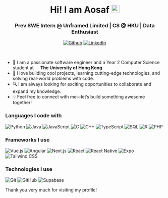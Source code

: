 <div align='center'>
  <h1>Hi! I am Aosaf <img src="https://media.giphy.com/media/hvRJCLFzcasrR4ia7z/giphy.gif" width="25px"> </h1>
  
  <h3>Prev SWE Intern @ Unframed Limited | CS @ HKU | Data Enthusiast</h3>

  <p>
    <a href="https://github.com/aosaf-e-c" target="_blank"><img alt="Github" src="https://img.shields.io/badge/GitHub-%2312100E.svg?&style=for-the-badge&logo=Github&logoColor=white" /></a>
    <a href="https://www.linkedin.com/in/aosaf-ershad-chowdhury/" target="_blank"><img alt="LinkedIn" src="https://img.shields.io/badge/linkedin-%230077B5.svg?&style=for-the-badge&logo=linkedin&logoColor=white" /></a> 
  </p>

</div>

<br>
<ul>
  <li>🚀 I am a passionate software engineer and a Year 2 Computer Science student at 
    <img src="https://www.hku.hk/f/page/7561/150p169/1d@750.jpg" width="13"/> 
    <b>The University of Hong Kong</b>
  </li>
  <li>🌱 I love building cool projects, learning cutting-edge technologies, and solving
    real-world problems with code.
  </li>
  <li>🔍 I am always looking for exciting opportunities to collaborate and expand my knowledge. 
  </li>
  <li>💡 Feel free to connect with me—let’s build something awesome together!
  </li>
</ul>


<h3>Languages I code with</h3>
<p>
  <img alt="Python" src="https://img.shields.io/badge/-Python-3776AB?style=flat-square&logo=python&logoColor=white" />
  <img alt="Java" src="https://img.shields.io/badge/-Java-007396?style=flat-square&logo=java&logoColor=white" />
  <img alt="JavaScript" src="https://img.shields.io/badge/-JavaScript-F7DF1E?style=flat-square&logo=javascript&logoColor=black" />
  <img alt="C" src="https://img.shields.io/badge/-C-A8B9CC?style=flat-square&logo=c&logoColor=white" />
  <img alt="C++" src="https://img.shields.io/badge/-C++-00599C?style=flat-square&logo=c%2B%2B&logoColor=white" />
  <img alt="TypeScript" src="https://img.shields.io/badge/-TypeScript-3178C6?style=flat-square&logo=typescript&logoColor=white" />
  <img alt="SQL" src="https://img.shields.io/badge/-SQL-4479A1?style=flat-square&logo=mysql&logoColor=white" />
  <img alt="R" src="https://img.shields.io/badge/-R-276DC3?style=flat-square&logo=r&logoColor=white" />
  <img alt="PHP" src="https://img.shields.io/badge/-PHP-777BB4?style=flat-square&logo=php&logoColor=white" />
</p>

<h3>Frameworks I use</h3>
<p>
  <img alt="Vue.js" src="https://img.shields.io/badge/-Vue.js-4FC08D?style=flat-square&logo=vue.js&logoColor=white" />
  <img alt="Angular" src="https://img.shields.io/badge/-Angular-DD0031?style=flat-square&logo=angular&logoColor=white" />
  <img alt="Next.js" src="https://img.shields.io/badge/-Next.js-000000?style=flat-square&logo=next.js&logoColor=white" />
  <img alt="React" src="https://img.shields.io/badge/-React-45b8d8?style=flat-square&logo=react&logoColor=white" />
  <img alt="React Native" src="https://img.shields.io/badge/-React_Native-61DAFB?style=flat-square&logo=react&logoColor=white" />
  <img alt="Expo" src="https://img.shields.io/badge/-Expo-000020?style=flat-square&logo=expo&logoColor=white" />
  <img alt="Tailwind CSS" src="https://img.shields.io/badge/-Tailwind_CSS-38B2AC?style=flat-square&logo=tailwind-css&logoColor=white" />
</p>

<h3>Technologies I use</h3>
<p>
  <img alt="Git" src="https://img.shields.io/badge/-Git-F05032?style=flat-square&logo=git&logoColor=white" />
  <img alt="GitHub" src="https://img.shields.io/badge/-GitHub-181717?style=flat-square&logo=github&logoColor=white" />
  <img alt="Supabase" src="https://img.shields.io/badge/-Supabase-3ECF8E?style=flat-square&logo=supabase&logoColor=white" />
</p>

<p>Thank you very much for visiting my profile! </p>

<!---
aosaf-e-c/aosaf-e-c is a ✨ special ✨ repository because its `README.md` (this file) appears on your GitHub profile.
You can click the Preview link to take a look at your changes.
--->
